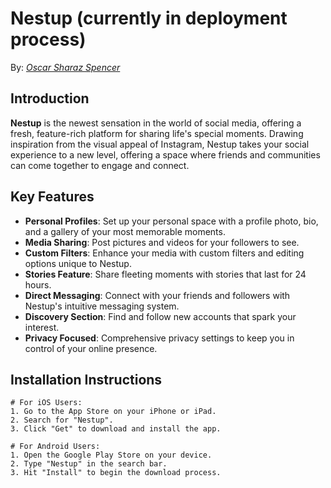 # Nestup (currently in deployment process)

By: [*Oscar Sharaz Spencer*](https://www.linkedin.com/in/oscar-sharaz/)

## Introduction

**Nestup** is the newest sensation in the world of social media, offering a fresh, feature-rich platform for sharing life's special moments. Drawing inspiration from the visual appeal of Instagram, Nestup takes your social experience to a new level, offering a space where friends and communities can come together to engage and connect.

## Key Features

- **Personal Profiles**: Set up your personal space with a profile photo, bio, and a gallery of your most memorable moments.
- **Media Sharing**: Post pictures and videos for your followers to see.
- **Custom Filters**: Enhance your media with custom filters and editing options unique to Nestup.
- **Stories Feature**: Share fleeting moments with stories that last for 24 hours.
- **Direct Messaging**: Connect with your friends and followers with Nestup's intuitive messaging system.
- **Discovery Section**: Find and follow new accounts that spark your interest.
- **Privacy Focused**: Comprehensive privacy settings to keep you in control of your online presence.

## Installation Instructions

```plaintext
# For iOS Users:
1. Go to the App Store on your iPhone or iPad.
2. Search for "Nestup".
3. Click "Get" to download and install the app.

# For Android Users:
1. Open the Google Play Store on your device.
2. Type "Nestup" in the search bar.
3. Hit "Install" to begin the download process.
```


